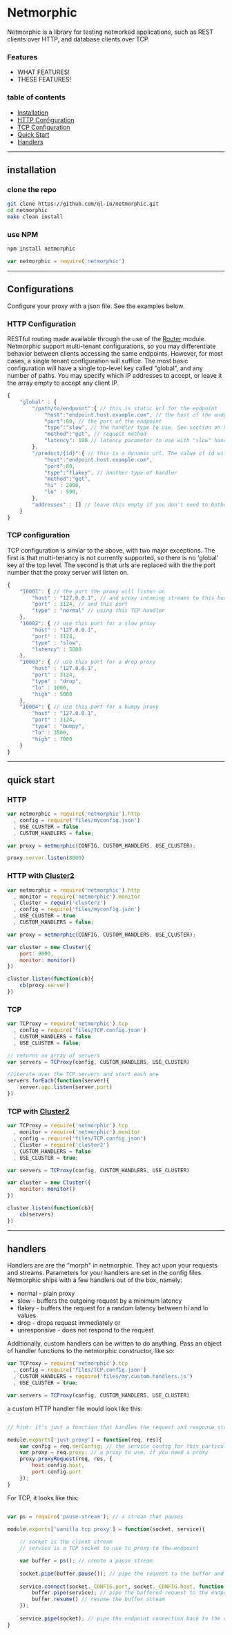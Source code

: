 # Netmorphic

Netmorphic is a library for testing networked applications, such as REST clients over HTTP, and database clients over TCP.

### Features
* WHAT FEATURES!
* THESE FEATURES!

### table of contents
* [Installation](#installation)
* [HTTP Configuration](#http-configuration)
* [TCP Configuration](#tcp-configuration)
* [Quick Start](#quick-start)
* [Handlers](#handlers)

***

## installation 

### clone the repo

```bash
git clone https://github.com/ql-io/netmorphic.git
cd netmorphic 
make clean install
```

### use NPM

```bash
npm install netmorphic
```

```js
var netmorphic = require('netmorphic')
```



***

## Configurations

Configure your proxy with a json file. See the examples below.

### HTTP Configuration

RESTful routing made available through the use of the [Router](https://npmjs.org/package/router) module. Netmorphic support multi-tenant configurations, so you may differentiate behavior between clients accessing the same endpoints. However, for most cases, a single tenant configuration will suffice. The most basic configuration will have a single top-level key called "global", and any number of paths. You may specify which IP addresses to accept, or leave it the array empty to accept any client IP.

```js
{
	"global" : {
		"/path/to/endpoint":{ // this is static url for the endpoint
			"host":"endpoint.host.example.com", // the host of the endpoint server
	        "port":80, // the port of the endpoint
	        "type":"slow", // the handler type to use. See section on handlers below
			"method":"get", // request method
			"latency": 100 // latency parameter to use with "slow" handler type
		},
		"/product/{id}":{ // this is a dynamic url. The value of id will be found at req.params.id
			"host":"endpoint.host.example.com",
	        "port":80,
	        "type":"flakey", // another type of handler
			"method":"get",
			"hi" : 2000,
			"lo" : 500,
		},
		"addresses" : [] // leave this empty if you don't need to bother with multi-tenancy
	}
}

``` 

### TCP configuration

TCP configuration is similar to the above, with two major exceptions. The first is that multi-tenancy is not currently supported, so there is no 'global' key at the top level. The second is that urls are replaced with the the port number that the proxy server will listen on.

```js
{
	"10001": { // the port the proxy will listen on
		"host" : "127.0.0.1", // and proxy incoming streams to this host
		"port" : 3124, // and this port
		"type" : "normal" // using this TCP handler
	},
	"10002": { // use this port for a slow proxy
		"host" : "127.0.0.1",
		"port" : 3124,
		"type" : "slow",
		"latency" : 5000
	},
	"10003": { // use this port for a drop proxy
		"host" : "127.0.0.1",
		"port" : 3124,
		"type" : "drop",
		"lo" : 1000,
		"high" : 5000
	},
	"10004": { // use this port for a bumpy proxy
		"host" : "127.0.0.1",
		"port" : 3124,
		"type" : "bumpy",
		"lo" : 3500,
		"high" : 7000
	}
}
```

***

## quick start

### HTTP

```js
var netmorphic = require('netmorphic').http
  , config = require('files/myconfig.json')
  , USE_CLUSTER = false
  , CUSTOM_HANDLERS = false;

var proxy = netmorphic(CONFIG, CUSTOM_HANDLERS, USE_CLUSTER); 

proxy.server.listen(8000)
```

### HTTP with [Cluster2](http://github.com/ql-io/cluster2)

```js
var netmorphic = require('netmorphic').http
  , monitor = require('netmorphic').monitor
  , Cluster = requir('cluster2')
  , config = require('files/myconfig.json')
  , USE_CLUSTER = true
  , CUSTOM_HANDLERS = false;

var proxy = netmorphic(CONFIG, CUSTOM_HANDLERS, USE_CLUSTER); 

var cluster = new Cluster({
	port: 8000,
	monitor: monitor()
})

cluster.listen(function(cb){
	cb(proxy.server)
})
```

### TCP

```js
var TCProxy = require('netmorphic').tcp
  , config = require('files/TCP.config.json')
  , CUSTOM_HANDLERS = false
  , USE_CLUSTER = false;

// returns an array of servers
var servers = TCProxy(config, CUSTOM_HANDLERS, USE_CLUSTER)

//iterate over the TCP servers and start each one
servers.forEach(function(server){
	server.app.listen(server.port)
})
```

### TCP with [Cluster2](http://github.com/ql-io/cluster2)

```js
var TCProxy = require('netmorphic').tcp
  , monitor = require('netmorphic').monitor
  , config = require('files/TCP.config.json')
  , Cluster = require('cluster2')
  , CUSTOM_HANDLERS = false
  , USE_CLUSTER = true;

var servers = TCProxy(config, CUSTOM_HANDLERS, USE_CLUSTER)

var cluster = new Cluster({
	monitor: monitor()
})

cluster.listen(function(cb){
	cb(servers)
})
```

***

## handlers

Handlers are are the "morph" in netmorphic. They act upon your requests and streams. Parameters for your handlers are set in the config files. Netmorphic ships with a few handlers out of the box, namely:

* normal - plain proxy
* slow - buffers the outgoing request by a minimum latency
* flakey - buffers the request for a random latency between hi and lo values 
* drop - drops request immediately or 
* unresponsive - does not respond to the request

Additionally, custom handlers can be written to do anything. Pass an object of handler functions to the netmorphic constructor, like so:

```js
var TCProxy = require('netmorphic').tcp
  , config = require('files/TCP.config.json')
  , CUSTOM_HANDLERS = require('files/my.custom.handlers.js')
  , USE_CLUSTER = true;

var servers = TCProxy(config, CUSTOM_HANDLERS, USE_CLUSTER)
```

a custom HTTP handler file would look like this:

```js

// hint: it's just a function that handles the request and response streams...

module.exports['just proxy'] = function(req, res){
	var config = req.serConfig; // the service config for this particular client
	var proxy = req.proxy; // a proxy to use, if you need a proxy
    proxy.proxyRequest(req, res, {
        host:config.host,
        port:config.port
    });
}
```

For TCP, it looks like this:

```js

var ps = require('pause-stream'); // a stream that pauses

module.exports['vanilla tcp proxy'] = function(socket, service){
	
	// socket is the client stream
	// service is a TCP socket to use to proxy to the endpoint

	var buffer = ps(); // create a pause stream
	
	socket.pipe(buffer.pause()); // pipe the request to the buffer and pause it
	
	service.connect(socket._CONFIG.port, socket._CONFIG.host, function(){
		buffer.pipe(service); // pipe the buffered request to the endpoint
		buffer.resume() // resume the buffer stream
	});
	
	service.pipe(socket); // pipe the endpoint connection back to the client connection
}
```



